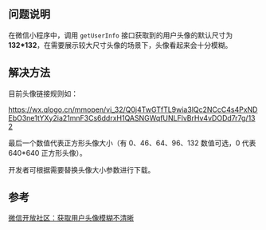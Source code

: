 ## 问题说明

在微信小程序中，调用 `getUserInfo` 接口获取到的用户头像的默认尺寸为 **132*132**，在需要展示较大尺寸头像的场景下，头像看起来会十分模糊。

## 解决方法

目前头像链接规则如：

https://wx.qlogo.cn/mmopen/vi_32/Q0j4TwGTfTL9wia3lQc2NCcC4s4PxNDEbO3ne1tYXy2ia21mnF3Cs6ddrxH1QASNGWqfUNLFlvBrHv4vDODd7r7g/132

最后一个数值代表正方形头像大小（有 0、46、64、96、132 数值可选，0 代表 640*640 正方形头像）。 

开发者可根据需要替换头像大小参数进行下载。 

## 参考

[微信开放社区：获取用户头像模糊不清晰](https://developers.weixin.qq.com/community/develop/doc/0004a2e95c8d80ec53b653c6851c00)